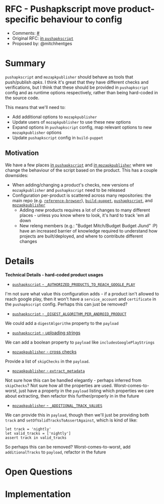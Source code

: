 # RFC <number> - Pushapkscript move product-specific behaviour to config
* Comments: [#<number>](https://api.github.com/repos/mozilla-releng/releng-rfcs/issues/<number>)
* Original RFC: [in `pushapkscript`](https://github.com/mozilla-releng/pushapkscript/issues/65)
* Proposed by: @mitchhentges

# Summary

`pushapkscript` and `mozapkpublisher` should behave as tools that push/publish _apks_. I think it's great that they have different checks and verifications, but I think that these should be provided in `pushapkscript` config and as runtime options respectively, rather than being hard-coded in the source code.

This means that we'll need to:

* Add additional options to `mozapkpublisher`
* Update users of `mozapkpublisher` to use these new options
* Expand options in `pushapkscript` config, map relevant options to new `mozapkpublisher` options
* Update `pushapkscript` config in `build-puppet`

## Motivation

We have a few places [in `pushapkscript`](https://github.com/mozilla-releng/pushapkscript/blob/master/pushapkscript/script.py#L34-L41) and [in `mozapkpublisher`](https://github.com/mozilla-releng/mozapkpublisher/blob/master/mozapkpublisher/common/apk/checker.py#L19-L57) where we change the behaviour of the script based on the product. This has a couple downsides:

* When adding/changing a product's checks, new versions of `mozapkpublisher` and `pushapkscript` need to be released
* Configuration per-product is scattered across many repositories: the main repo (e.g. [`reference-browser`](https://github.com/mozilla-mobile/reference-browser)), [`build-puppet`](https://github.com/mozilla-releng/build-puppet/), [`pushapkscript`](https://github.com/mozilla-releng/pushapkscript/), and [`mozapkpublisher`](https://github.com/mozilla-releng/mozapkpublisher/)
    * Adding new products requires a lot of changes to many different places - unless you know where to look, it's hard to track 'em all down
    * New releng members (e.g.: "Budget Mitch/Budget Budget Jlund" :P) have an increased barrier of knowledge required to understand how projects are built/deployed, and where to contribute different changes

# Details

**Technical Details - hard-coded product usages**

* [`pushapkscript` - `_AUTHORIZED_PRODUCTS_TO_REACH_GOOGLE_PLAY`](https://github.com/mozilla-releng/pushapkscript/blob/5b2258d529caf79b49aa4014fd77d1b39db9a571/pushapkscript/googleplay.py#L10)

I'm not sure what value this configuration adds - if a product isn't allowed to reach google play, then it won't have a `service_account` and `certificate` in the `pushapkscript` config. Perhaps this can just be removed?

* [`pushapkscript` - `_DIGEST_ALGORITHM_PER_ANDROID_PRODUCT`](https://github.com/mozilla-releng/pushapkscript/blob/5b2258d529caf79b49aa4014fd77d1b39db9a571/pushapkscript/manifest.py#L21)

We could add a `digestAlgorithm` property to the `payload`

* [`pushapkscript` - uploading strings](https://github.com/mozilla-releng/pushapkscript/blob/5b2258d529caf79b49aa4014fd77d1b39db9a571/pushapkscript/script.py#L34-L41)

We can add a boolean property to `payload` like `includesGooglePlayStrings`

* [`mozapkpublisher` - cross checks](https://github.com/mozilla-releng/mozapkpublisher/blob/master/mozapkpublisher/common/apk/checker.py#L24)

Provide a list of `skipChecks` in the `payload`. 

* [`mozapkpublisher` - `extract_metadata`](https://github.com/mozilla-releng/mozapkpublisher/blob/master/mozapkpublisher/common/apk/extractor.py#L44-L53)

Not sure how this can be handled elegantly - perhaps inferred from `skipChecks`? Not sure how all the properties are used. Worst-comes-to-worst, just have a property in the `payload` listing which properties we care about extracting, then refactor this further/properly in in the future

* [`mozapkpublisher` - `_ADDITIONAL_TRACK_VALUES`](https://github.com/mozilla-releng/mozapkpublisher/blob/master/mozapkpublisher/common/googleplay.py)

We can provide this in `payload`, though then we'll just be providing both `track` and `setOfValidTracksToAssertAgainst`, which is kind of like:

```
let track = 'nightly'
let valid_tracks = ['nightly']
assert track in valid_tracks
```

So perhaps this can be removed? Worst-comes-to-worst, add `additionalTracks` to `payload`, refactor in the future

# Open Questions

# Implementation



